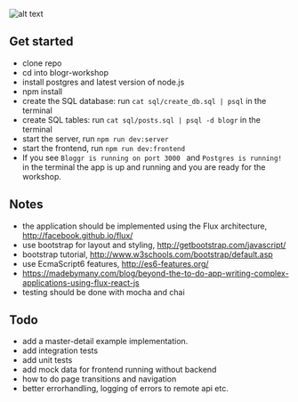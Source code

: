 ![alt text](https://github.com/dniel/blogr-workshop/blob/master/screenshot.png)


## Get started
* clone repo
* cd into blogr-workshop
* install postgres and latest version of node.js
* npm install
* create the SQL database: run `cat sql/create_db.sql | psql` in the terminal
* create SQL tables: run `cat sql/posts.sql | psql -d blogr` in the terminal
* start the server, run `npm run dev:server`
* start the frontend, run `npm run dev:frontend`
* If you see `Bloggr is running on port 3000 ` and `Postgres is running!` in the terminal the app is up and running and you are ready for the workshop.

## Notes
* the application should be implemented using the Flux architecture, http://facebook.github.io/flux/
* use bootstrap for layout and styling, http://getbootstrap.com/javascript/
* bootstrap tutorial, http://www.w3schools.com/bootstrap/default.asp
* use EcmaScript6 features, http://es6-features.org/
* https://madebymany.com/blog/beyond-the-to-do-app-writing-complex-applications-using-flux-react-js
* testing should be done with mocha and chai

## Todo
* add a master-detail example implementation.
* add integration tests
* add unit tests
* add mock data for frontend running without backend
* how to do page transitions and navigation
* better errorhandling, logging of errors to remote api etc.
